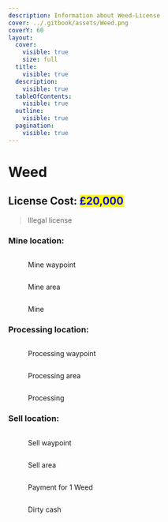 ```yaml
---
description: Information about Weed-License
cover: ../.gitbook/assets/Weed.png
coverY: 60
layout:
  cover:
    visible: true
    size: full
  title:
    visible: true
  description:
    visible: true
  tableOfContents:
    visible: true
  outline:
    visible: true
  pagination:
    visible: true
---
```


# Weed

## License Cost: <mark style="color:blue;">£20,000</mark>

> Illegal license

### Mine location:

<div>

<figure><img src="../.gitbook/assets/Mine 1.png" alt=""><figcaption><p>Mine waypoint</p></figcaption></figure>

 

<figure><img src="../.gitbook/assets/Mine 2.png" alt=""><figcaption><p>Mine area</p></figcaption></figure>

</div>

<figure><img src="../.gitbook/assets/Weed mine.png" alt=""><figcaption><p>Mine</p></figcaption></figure>

### Processing location:

<div>

<figure><img src="../.gitbook/assets/Processing 1.png" alt=""><figcaption><p>Processing waypoint</p></figcaption></figure>

 

<figure><img src="../.gitbook/assets/Processing 2.png" alt=""><figcaption><p>Processing area</p></figcaption></figure>

</div>

<figure><img src="../.gitbook/assets/Weed process.png" alt=""><figcaption><p>Processing</p></figcaption></figure>

### Sell location:

<div>

<figure><img src="../.gitbook/assets/Weed sell 1.png" alt=""><figcaption><p>Sell waypoint</p></figcaption></figure>

 

<figure><img src="../.gitbook/assets/sell 2.png" alt=""><figcaption><p>Sell area</p></figcaption></figure>

</div>

<div>

<figure><img src="../.gitbook/assets/sell 1 weed.png" alt=""><figcaption><p>Payment for 1 Weed</p></figcaption></figure>

 

<figure><img src="../.gitbook/assets/dirty cash.png" alt=""><figcaption><p>Dirty cash </p></figcaption></figure>

</div>
